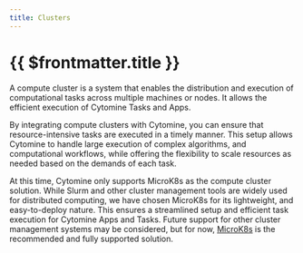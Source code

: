 ```yaml
---
title: Clusters
---
```


# {{ $frontmatter.title }}

A compute cluster is a system that enables the distribution and execution of computational tasks across multiple machines or nodes.
It allows the efficient execution of Cytomine Tasks and Apps.

By integrating compute clusters with Cytomine, you can ensure that resource-intensive tasks are executed in a timely manner. This setup allows Cytomine to handle large execution of complex algorithms, and computational workflows, while offering the flexibility to scale resources as needed based on the demands of each task.

At this time, Cytomine only supports MicroK8s as the compute cluster solution. While Slurm and other cluster management tools are widely used for distributed computing, we have chosen MicroK8s for its lightweight, and easy-to-deploy nature. This ensures a streamlined setup and efficient task execution for Cytomine Apps and Tasks. Future support for other cluster management systems may be considered, but for now, [MicroK8s](/admin-guide/clusters/microk8s/) is the recommended and fully supported solution.
